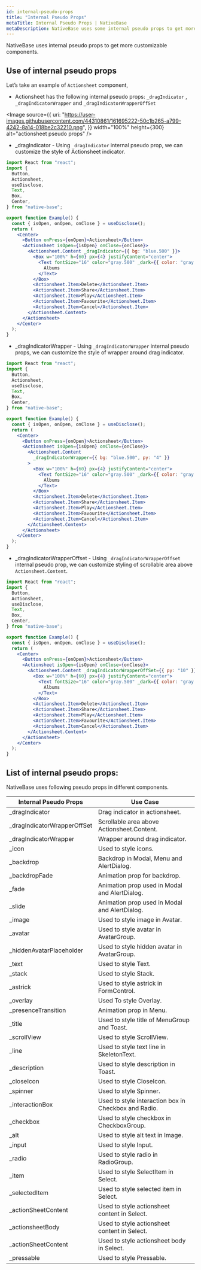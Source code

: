 ```yaml
---
id: internal-pseudo-props
title: "Internal Pseudo Props"
metaTitle: Internal Pseudo Props | NativeBase
metaDescription: NativeBase uses some internal pseudo props to get more customizable components. Learn more about these internal pseudo props and their use.
---
```


NativeBase uses internal pseudo props to get more customizable components.

## Use of internal pseudo props

Let’s take an example of `Actionsheet` component,

- Actionsheet has the following internal pseudo props: `_dragIndicator` , `_dragIndicatorWrapper` and `_dragIndicatorWrapperOffSet`

<Image
source={{
    uri: "https://user-images.githubusercontent.com/44310861/161695222-50c1b265-a799-4242-8a14-018be2c32210.png",
  }}
width="100%"
height={300}
alt="actionsheet pseudo props"
/>
<br />

- \_dragIndicator - Using `_dragIndicator` internal pseudo prop, we can customize the style of Actionsheet indicator.

```jsx title="_dragIndicator example isLive=true
import React from "react";
import {
  Button,
  Actionsheet,
  useDisclose,
  Text,
  Box,
  Center,
} from "native-base";

export function Example() {
  const { isOpen, onOpen, onClose } = useDisclose();
  return (
    <Center>
      <Button onPress={onOpen}>Actionsheet</Button>
      <Actionsheet isOpen={isOpen} onClose={onClose}>
        <Actionsheet.Content _dragIndicator={{ bg: "blue.500" }}>
          <Box w="100%" h={60} px={4} justifyContent="center">
            <Text fontSize="16" color="gray.500" _dark={{ color: "gray.300" }}>
              Albums
            </Text>
          </Box>
          <Actionsheet.Item>Delete</Actionsheet.Item>
          <Actionsheet.Item>Share</Actionsheet.Item>
          <Actionsheet.Item>Play</Actionsheet.Item>
          <Actionsheet.Item>Favourite</Actionsheet.Item>
          <Actionsheet.Item>Cancel</Actionsheet.Item>
        </Actionsheet.Content>
      </Actionsheet>
    </Center>
  );
}
```

- \_dragIndicatorWrapper - Using `_dragIndicatorWrapper` internal pseudo props, we can customize the style of wrapper around drag indicator.

```jsx title="_dragIndicatorWrapper example" isLive=true
import React from "react";
import {
  Button,
  Actionsheet,
  useDisclose,
  Text,
  Box,
  Center,
} from "native-base";

export function Example() {
  const { isOpen, onOpen, onClose } = useDisclose();
  return (
    <Center>
      <Button onPress={onOpen}>Actionsheet</Button>
      <Actionsheet isOpen={isOpen} onClose={onClose}>
        <Actionsheet.Content
          _dragIndicatorWrapper={{ bg: "blue.500", py: "4" }}
        >
          <Box w="100%" h={60} px={4} justifyContent="center">
            <Text fontSize="16" color="gray.500" _dark={{ color: "gray.300" }}>
              Albums
            </Text>
          </Box>
          <Actionsheet.Item>Delete</Actionsheet.Item>
          <Actionsheet.Item>Share</Actionsheet.Item>
          <Actionsheet.Item>Play</Actionsheet.Item>
          <Actionsheet.Item>Favourite</Actionsheet.Item>
          <Actionsheet.Item>Cancel</Actionsheet.Item>
        </Actionsheet.Content>
      </Actionsheet>
    </Center>
  );
}
```

- \_dragIndicatorWrapperOffset - Using `_dragIndicatorWrapperOffset` internal pseudo prop, we can customize styling of scrollable area above `Actionsheet.Content`.

```jsx title="_dragIndicatorWrapperOffset example" isLive=true
import React from "react";
import {
  Button,
  Actionsheet,
  useDisclose,
  Text,
  Box,
  Center,
} from "native-base";

export function Example() {
  const { isOpen, onOpen, onClose } = useDisclose();
  return (
    <Center>
      <Button onPress={onOpen}>Actionsheet</Button>
      <Actionsheet isOpen={isOpen} onClose={onClose}>
        <Actionsheet.Content _dragIndicatorWrapperOffSet={{ py: "10" }}>
          <Box w="100%" h={60} px={4} justifyContent="center">
            <Text fontSize="16" color="gray.500" _dark={{ color: "gray.300" }}>
              Albums
            </Text>
          </Box>
          <Actionsheet.Item>Delete</Actionsheet.Item>
          <Actionsheet.Item>Share</Actionsheet.Item>
          <Actionsheet.Item>Play</Actionsheet.Item>
          <Actionsheet.Item>Favourite</Actionsheet.Item>
          <Actionsheet.Item>Cancel</Actionsheet.Item>
        </Actionsheet.Content>
      </Actionsheet>
    </Center>
  );
}
```

## List of internal pseudo props:

NativeBase uses following pseudo props in different components.

| Internal Pseudo Props        | Use Case                                             |
| ---------------------------- | ---------------------------------------------------- |
| \_dragIndicator              | Drag indicator in actionsheet.                       |
| \_dragIndicatorWrapperOffSet | Scrollable area above Actionsheet.Content.           |
| \_dragIndicatorWrapper       | Wrapper around drag indicator.                       |
| \_icon                       | Used to style icons.                                 |
| \_backdrop                   | Backdrop in Modal, Menu and AlertDialog.             |
| \_backdropFade               | Animation prop for backdrop.                         |
| \_fade                       | Animation prop used in Modal and AlertDialog.        |
| \_slide                      | Animation prop used in Modal and AlertDialog.        |
| \_image                      | Used to style image in Avatar.                       |
| \_avatar                     | Used to style avatar in AvatarGroup.                 |
| \_hiddenAvatarPlaceholder    | Used to style hidden avatar in AvatarGroup.          |
| \_text                       | Used to style Text.                                  |
| \_stack                      | Used to style Stack.                                 |
| \_astrick                    | Used to style astrick in FormControl.                |
| \_overlay                    | Used To style Overlay.                               |
| \_presenceTransition         | Animation prop in Menu.                              |
| \_title                      | Used to style title of MenuGroup and Toast.          |
| \_scrollView                 | Used to style ScrollView.                            |
| \_line                       | Used to style text line in SkeletonText.             |
| \_description                | Used to style description in Toast.                  |
| \_closeIcon                  | Used to style CloseIcon.                             |
| \_spinner                    | Used to style Spinner.                               |
| \_interactionBox             | Used to style interaction box in Checkbox and Radio. |
| \_checkbox                   | Used to style checkbox in CheckboxGroup.             |
| \_alt                        | Used to style alt text in Image.                     |
| \_input                      | Used to style Input.                                 |
| \_radio                      | Used to style radio in RadioGroup.                   |
| \_item                       | Used to style SelectItem in Select.                  |
| \_selectedItem               | Used to style selected item in Select.               |
| \_actionSheetContent         | Used to style actionsheet content in Select.         |
| \_actionsheetBody            | Used to style actionsheet content in Select.         |
| \_actionSheetContent         | Used to style actionsheet body in Select.            |
| \_pressable                  | Used to style Pressable.                             |
